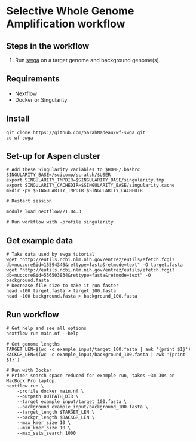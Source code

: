 # Selective Whole Genome Amplification workflow


## Steps in the workflow
1. Run [swga](https://github.com/eclarke/swga) on a target genome and background genome(s).

## Requirements
* Nextflow
* Docker or Singularity

## Install
```
git clone https://github.com/SarahNadeau/wf-swga.git
cd wf-swga
```

## Set-up for Aspen cluster
``` 
# Add these Singularity variables to $HOME/.bashrc
SINGULARITY_BASE=/scicomp/scratch/$USER
export SINGULARITY_TMPDIR=$SINGULARITY_BASE/singularity.tmp
export SINGULARITY_CACHEDIR=$SINGULARITY_BASE/singularity.cache
mkdir -pv $SINGULARITY_TMPDIR $SINGULARITY_CACHEDIR

# Restart session

module load nextflow/21.04.3

# Run workflow with -profile singularity
```

## Get example data
```
# Take data used by swga tutorial
wget "http://eutils.ncbi.nlm.nih.gov/entrez/eutils/efetch.fcgi?db=nuccore&id=15594346&rettype=fasta&retmode=text" -O target.fasta
wget "http://eutils.ncbi.nlm.nih.gov/entrez/eutils/efetch.fcgi?db=nuccore&id=556503834&rettype=fasta&retmode=text" -O background.fasta
# Decrease file size to make it run faster
head -100 target.fasta > target_100.fasta
head -100 background.fasta > background_100.fasta
```

## Run workflow
```
# Get help and see all options
nextflow run main.nf --help

# Get genome lengths
TARGET_LEN=$(wc -c example_input/target_100.fasta | awk '{print $1}')
BACKGR_LEN=$(wc -c example_input/background_100.fasta | awk '{print $1}')

# Run with Docker
# Primer search space reduced for example run, takes ~3m 30s on MacBook Pro laptop.
nextflow run \
    -profile docker main.nf \
    --outpath OUTPATH_DIR \
    --target example_input/target_100.fasta \
    --background example_input/background_100.fasta \
    --target_length $TARGET_LEN \
    --backgr_length $BACKGR_LEN \
    --max_kmer_size 10 \
    --min_kmer_size 10 \
    --max_sets_search 1000
```
